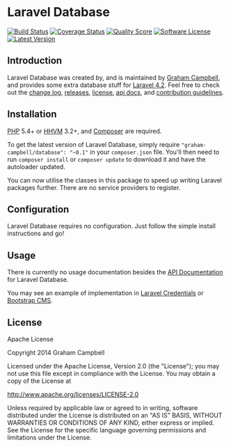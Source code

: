 Laravel Database
================


[![Build Status](https://img.shields.io/travis/GrahamCampbell/Laravel-Database/master.svg?style=flat-square)](https://travis-ci.org/GrahamCampbell/Laravel-Database)
[![Coverage Status](https://img.shields.io/scrutinizer/coverage/g/GrahamCampbell/Laravel-Database.svg?style=flat-square)](https://scrutinizer-ci.com/g/GrahamCampbell/Laravel-Database/code-structure)
[![Quality Score](https://img.shields.io/scrutinizer/g/GrahamCampbell/Laravel-Database.svg?style=flat-square)](https://scrutinizer-ci.com/g/GrahamCampbell/Laravel-Database)
[![Software License](https://img.shields.io/badge/license-Apache%202.0-brightgreen.svg?style=flat-square)](LICENSE.md)
[![Latest Version](https://img.shields.io/github/release/GrahamCampbell/Laravel-Database.svg?style=flat-square)](https://github.com/GrahamCampbell/Laravel-Database/releases)


## Introduction

Laravel Database was created by, and is maintained by [Graham Campbell](https://github.com/GrahamCampbell), and provides some extra database stuff for [Laravel 4.2](http://laravel.com). Feel free to check out the [change log](CHANGELOG.md), [releases](https://github.com/GrahamCampbell/Laravel-Database/releases), [license](LICENSE.md), [api docs](http://docs.grahamjcampbell.co.uk), and [contribution guidelines](CONTRIBUTING.md).


## Installation

[PHP](https://php.net) 5.4+ or [HHVM](http://hhvm.com) 3.2+, and [Composer](https://getcomposer.org) are required.

To get the latest version of Laravel Database, simply require `"graham-campbell/database": "~0.1"` in your `composer.json` file. You'll then need to run `composer install` or `composer update` to download it and have the autoloader updated.

You can now utilise the classes in this package to speed up writing Laravel packages further. There are no service providers to register.


## Configuration

Laravel Database requires no configuration. Just follow the simple install instructions and go!


## Usage

There is currently no usage documentation besides the [API Documentation](http://docs.grahamjcampbell.co.uk) for Laravel Database.

You may see an example of implementation in [Laravel Credentials](https://github.com/GrahamCampbell/Laravel-Credentials) or [Bootstrap CMS](https://github.com/GrahamCampbell/Bootstrap-CMS).


## License

Apache License

Copyright 2014 Graham Campbell

Licensed under the Apache License, Version 2.0 (the "License");
you may not use this file except in compliance with the License.
You may obtain a copy of the License at

 http://www.apache.org/licenses/LICENSE-2.0

Unless required by applicable law or agreed to in writing, software
distributed under the License is distributed on an "AS IS" BASIS,
WITHOUT WARRANTIES OR CONDITIONS OF ANY KIND, either express or implied.
See the License for the specific language governing permissions and
limitations under the License.
